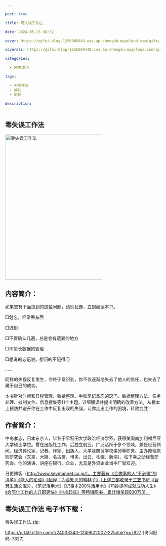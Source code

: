 ```yaml
---

post: true

title: 零失误工作法

date: 2024-05-25 08:32

cover: https://qifei-blog-1256009448.cos.ap-chengdu.myqcloud.com/qifei-blog/6600cbce9f345e8d0346cd6b.jpg

coveross: https://qifei-blog-1256009448.cos.ap-chengdu.myqcloud.com/qifei-blog/6600cbce9f345e8d0346cd6b.jpg

categories:

  - 励志成功

tags:

  - 中岛孝志
  - 成功
  - 职场

description:
---
```


## 零失误工作法
<img alt="零失误工作法 " class="aligncenter loaded" data-was-processed="true" decoding="async" fetchpriority="high" height="471" src="https://qifei-blog-1256009448.cos.ap-chengdu.myqcloud.com/qifei-blog/6600cbce9f345e8d0346cd6b.jpg " style="cursor: zoom-in;" width="314"/>

## 内容简介：

如果您有下面提到的这些问题，请别犹豫，立刻阅读本书。

□健忘，经常丢东西

□迟到

□不管确认几遍，总是会有遗漏的地方

□不擅长数据的管理

□想说的忘记说，想问的不记得问

……

同样的失误反复发生，你终于意识到，你不仅逐渐地失去了他人的信任，也失去了属于自己的成功。

本书针对时间和日程管理、收拾整理、手账笔记备忘的窍门、数据整理方法、任务处理、拟制文件、信息搜集等11个主题，详细解读并提出明确的改善方法，从根本上预防并避开你在工作中反复出现的失误，让你走出工作的困境，转败为胜！

## 作者简介：

中岛孝志，日本东京人，毕业于早稻田大学政治经济学系，获得美国南加利福尼亚大学硕士学位。曾在出版社工作，后独立创业。广泛活跃于多个领域，兼任经营顾问、经济评论家、记者、作家、出版人、大学及商贸学校讲师等职务。主办原理原则研究会（东京、大阪、名古屋、博多、出云、札幌、新潟）、松下幸之助经营研究会。他的演讲、讲座在银行、企业，尤其是外资企业当中广受欢迎。

日更博客（http://www.keymannet.co.jp/）。主要著有《会做事的人“不必做”的清单》《能人的论语》《超译：为善知恶的韩非子》（上述三部收录于三笠书房《智慧生活文库》），《笔记活用术》《记事本200%活用术》《巧妙提问成就成功人生》《会简化工作的人升职更快》《4点起床》等畅销图书，累计销量超600万册。

## 零失误工作法 电子书下载：



零失误工作法.zip: 

https://url40.ctfile.com/f/24033340-1249622002-225db5?p=7827 (访问密码: 7827)
